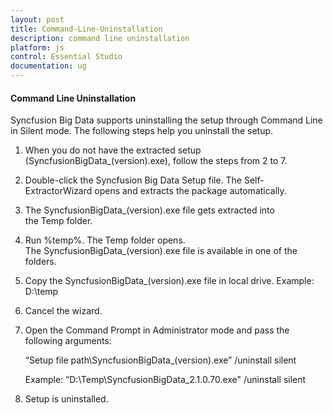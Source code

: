 ```yaml
---
layout: post
title: Command-Line-Uninstallation
description: command line uninstallation
platform: js
control: Essential Studio
documentation: ug
---
```


#### Command Line Uninstallation

Syncfusion Big Data supports uninstalling the setup through Command Line in Silent mode. The following steps help you uninstall the setup. 

1. When you do not have the extracted setup (SyncfusionBigData_(version).exe), follow the steps from 2 to 7.
2. Double-click the Syncfusion Big Data Setup file. The Self-ExtractorWizard opens and extracts the package automatically.
3. The SyncfusionBigData_(version).exe file gets extracted into the Temp folder.
4. Run %temp%. The Temp folder opens. The SyncfusionBigData_(version).exe file is available in one of the folders.
5. Copy the SyncfusionBigData_(version).exe file in local drive. Example: D:\temp
6. Cancel the wizard.
7. Open the Command Prompt in Administrator mode and pass the following arguments: 

   “Setup file path\SyncfusionBigData_(version).exe” /uninstall silent

   Example: “D:\Temp\SyncfusionBigData_2.1.0.70.exe" /uninstall silent

8. Setup is uninstalled.
